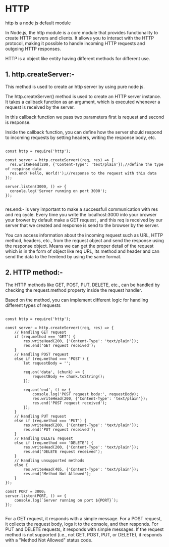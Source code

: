 # HTTP
http is a node js default module 

In Node.js, the http module is a core module that provides functionality to create HTTP servers and clients. It allows you to interact with the HTTP protocol, making it possible to handle incoming HTTP requests and outgoing HTTP responses.

HTTP is a object like entity having different methods for different use.

## 1. http.createServer:- 
This method is used to create an http server by using pure node js.

The http.createServer() method is used to create an HTTP server instance. It takes a callback function as an argument, which is executed whenever a request is received by the server.

In this callback function we pass two parameters first is request and second is response. 

Inside the callback function, you can define how the server should respond to incoming requests by setting headers, writing the response body, etc.


```node

const http = require('http');

const server = http.createServer((req, res) => {
  res.writeHead(200, {'Content-Type': 'text/plain'});//define the type of respinse data
  res.end('Hello, World!');//response to the request with this data
});

server.listen(3000, () => {
  console.log('Server running on port 3000');
});


```
res.end:- is very important to make a successfull communication with res and req cycle.
Every time you write the localhost:3000 into your browser your brower by default make a GET request , and this req is received by our server that we created and response is send to the browser by the server. 

You can access information about the incoming request such as URL, HTTP method, headers, etc., from the request object and send the response using the response object.
Means we can get the proper detail of the request which is in the form of object like req URL, its method and header and can send the data to the frentend by using the same format.

## 2. HTTP method:- 

The HTTP methods like GET, POST, PUT, DELETE, etc., can be handled by checking the request.method property inside the request handler.

Based on the method, you can implement different logic for handling different types of requests

```node

const http = require('http');

const server = http.createServer((req, res) => {
    // Handling GET request
    if (req.method === 'GET') {
        res.writeHead(200, {'Content-Type': 'text/plain'});
        res.end('GET request received');
    }
    // Handling POST request
    else if (req.method === 'POST') {
        let requestBody = '';

        req.on('data', (chunk) => {
            requestBody += chunk.toString();
        });

        req.on('end', () => {
            console.log('POST request body:', requestBody);
            res.writeHead(200, {'Content-Type': 'text/plain'});
            res.end('POST request received');
        });
    }
    // Handling PUT request
    else if (req.method === 'PUT') {
        res.writeHead(200, {'Content-Type': 'text/plain'});
        res.end('PUT request received');
    }
    // Handling DELETE request
    else if (req.method === 'DELETE') {
        res.writeHead(200, {'Content-Type': 'text/plain'});
        res.end('DELETE request received');
    }
    // Handling unsupported methods
    else {
        res.writeHead(405, {'Content-Type': 'text/plain'});
        res.end('Method Not Allowed');
    }
});

const PORT = 3000;
server.listen(PORT, () => {
    console.log(`Server running on port ${PORT}`);
});


```

For a GET request, it responds with a simple message.
For a POST request, it collects the request body, logs it to the console, and then responds.
For PUT and DELETE requests, it responds with simple messages.
If the request method is not supported (i.e., not GET, POST, PUT, or DELETE), it responds with a "Method Not Allowed" status code.






